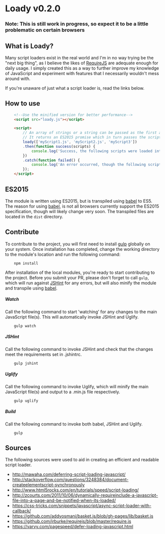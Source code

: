 # Loady v0.2.0

### Note: This is still work in progress, so expect it to be a little problematic on certain browsers

## What is Loady?

Many script loaders exist in the real world and I'm in no way trying be the "next big thing", as I believe the likes of [RequireJS](https://github.com/jrburke/requirejs) are adequate enough for daily usage. I simply created this as a way to further improve my knowledge of JavaScript and experiment with features that I necessarily wouldn't mess around with.

If you're unaware of just what a script loader is, read the links below.

## How to use

```html
    <!--Use the minified version for better performance-->
    <script src="loady.js"></script>

    <script>
        // An array of strings or a string can be passed as the first argument
        // It returns an ES2015 promise which in turn passes the scripts that were either successfully loaded or not
        loady(['myScript1.js', 'myScript2.js', 'myScript3'])
        .then(function success(scripts) {
            console.log('Success, the following scripts were loaded into the current document { %o }', scripts);
        })
        .catch(function failed() {
            console.log('An error occurred, though the following scripts were loaded into the current document { %o }', scripts);
        });
    </script>
```

## ES2015

The module is written using ES2015, but is transpiled using [babel](https://babeljs.io) to ES5. The reason for using [babel](https://babeljs.io), is not all browsers currently support the ES2015 specification, though will likely change very soon. The transpiled files are located in the `dist` directory.

## Contribute

To contribute to the project, you will first need to install [gulp](http://gulpjs.com) globally on your system. Once installation has completed, change the working directory to the module's location and run the following command:

```shell
    npm install
```

After installation of the local modules, you're ready to start contributing to the project. Before you submit your PR, please don't forget to call `gulp`, which will run against [JSHint](http://jshint.com) for any errors, but will also minify the module and transpile using [babel](https://babeljs.io).

##### Watch
Call the following command to start 'watching' for any changes to the main JavaScript file(s). This will automatically invoke JSHint and Uglify.
```shell
    gulp watch
```

##### JSHint
Call the following command to invoke JSHint and check that the changes meet the requirements set in .jshintrc.
```shell
    gulp jshint
```

##### Uglify
Call the following command to invoke Uglify, which will minify the main JavaScript file(s) and output to a .min.js file respectively.
```shell
    gulp uglify
```

##### Build
Call the following command to invoke both babel, JSHint and Uglify.
```shell
    gulp
```

## Sources

The following sources were used to aid in creating an efficient and readable script loader.

- http://mawaha.com/deferring-script-loading-javascript/
- http://stackoverflow.com/questions/3248384/document-createelementscript-synchronously
- http://www.html5rocks.com/en/tutorials/speed/script-loading/
- http://zcourts.com/2011/10/06/dynamically-requireinclude-a-javascript-file-into-a-page-and-be-notified-when-its-loaded/
- https://css-tricks.com/snippets/javascript/async-script-loader-with-callback/
- https://github.com/addyosmani/basket.js/blob/gh-pages/lib/basket.js
- https://github.com/jrburke/requirejs/blob/master/require.js
- https://varvy.com/pagespeed/defer-loading-javascript.html
